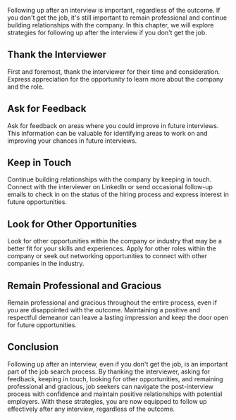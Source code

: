 
Following up after an interview is important, regardless of the outcome. If you don't get the job, it's still important to remain professional and continue building relationships with the company. In this chapter, we will explore strategies for following up after the interview if you don't get the job.

Thank the Interviewer
---------------------

First and foremost, thank the interviewer for their time and consideration. Express appreciation for the opportunity to learn more about the company and the role.

Ask for Feedback
----------------

Ask for feedback on areas where you could improve in future interviews. This information can be valuable for identifying areas to work on and improving your chances in future interviews.

Keep in Touch
-------------

Continue building relationships with the company by keeping in touch. Connect with the interviewer on LinkedIn or send occasional follow-up emails to check in on the status of the hiring process and express interest in future opportunities.

Look for Other Opportunities
----------------------------

Look for other opportunities within the company or industry that may be a better fit for your skills and experiences. Apply for other roles within the company or seek out networking opportunities to connect with other companies in the industry.

Remain Professional and Gracious
--------------------------------

Remain professional and gracious throughout the entire process, even if you are disappointed with the outcome. Maintaining a positive and respectful demeanor can leave a lasting impression and keep the door open for future opportunities.

Conclusion
----------

Following up after an interview, even if you don't get the job, is an important part of the job search process. By thanking the interviewer, asking for feedback, keeping in touch, looking for other opportunities, and remaining professional and gracious, job seekers can navigate the post-interview process with confidence and maintain positive relationships with potential employers. With these strategies, you are now equipped to follow up effectively after any interview, regardless of the outcome.
